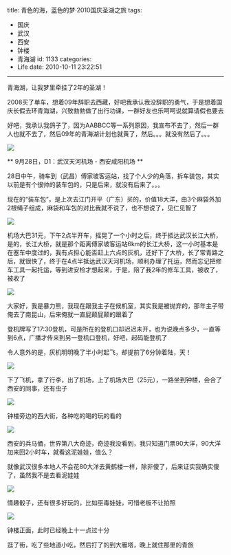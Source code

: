 title: 青色的海，蓝色的梦·2010国庆圣湖之旅
tags:
  - 国庆
  - 武汉
  - 西安
  - 钟楼
  - 青海湖
id: 1133
categories:
  - Life
date: 2010-10-11 23:22:51
---
青海湖，让我梦里牵挂了2年的圣湖！

2008买了单车，想着09年辞职去西藏，好吧我承认我没辞职的勇气，于是想着国庆长假去环青海湖，兴致勃勃做了出行功课，一群好友也乐呵呵说就算请假也要去

好吧，我承认我鸽子了，因为AABBCC等一系列原因，我宣布不去了，然后一群人也就不去了，然后09年的青海湖计划也就黄了，然后。。。就没有然后了。。。

![](/images/2010/10/11_201010112342437220_7272.jpg)

** 9月28日，D1：武汉天河机场 - 西安咸阳机场 **

28日中午，骑车到（武昌）傅家坡客运站，找了个人少的角落，拆车装包，其实以前是有个很帅的装车包的，只是后来，就没有后来了。。。

现在的“装车包”，是上次去江门开平（广东）买的，价值18大洋，由3个麻袋外加2根绳子组成，麻袋和车包的对比我就不说了，也不想说了，见仁见智了
<!--more-->
![](/images/2010/10/11_201010112349534687_7273.jpg)

机场大巴31元，下午2点半开车，摇晃了一个小时之后，终于抵达武汉长江大桥，是的，长江大桥，就是那个距离傅家坡客运站6km的长江大桥，这一小时基本是在塞车中度过的，我有点担心能否赶上六点的灰机，还好下了大桥，长了常青路之后，就很快了，终于在4点半抵达武汉天河机场，顺利办理了托运，然而忘记把修车工具一起托运，等到进安检才想起来，于是，陪了我2年的修车工具，被收了，被收了

![](/images/2010/10/11_201010112356146062_7274.jpg)

大家好，我是暴力熊，我现在跟我主子在候机室，其实我是被抛弃的，那年主子带俺去了南昆山，后来俺就一直屁颠屁颠的跟着了

登机牌写了17:30登机，可是所在的登机口却迟迟未开，也为说晚点多少，一直等到6点，广播才传来到另一登机口登机，好吧，起码能登机了

令人意外的是，灰机明明晚了半小时起飞，却提前了6分钟着陆，天！

![](/images/2010/10/11_201010120001584176_7275.jpg)

下了飞机，拿了行李，出了机场，上了机场大巴（25元），一路坐到钟楼，会合了西安的同事，还有虫子

![](/images/2010/10/11_201010120004106277_7276.jpg)

钟楼旁边的西大街，各种吃的喝的玩的看的

![](/images/2010/10/11_201010120005121433_7277.jpg)

西安的兵马俑，世界第八大奇迹，奇迹我没看到，我只知道门票90大洋，90大洋加来回2小时车，就看这泥娃娃，值么？

就像武汉很多本地人不会花80大洋去黄鹤楼一样，除非傻了，后来证实我确实傻了，虽然我不是去看泥娃娃

![](/images/2010/10/11_201010120005300081_7278.jpg)

情趣骰子，还有很多好玩的，比如巫毒娃娃，可惜老板不让拍照

![](/images/2010/10/11_201010120010484843_7279.jpg)

钟楼正面，此时已经晚上十一点过十分

逛了街，吃了些地道小吃，然后打了的到大雁塔，晚上就住那里的青旅